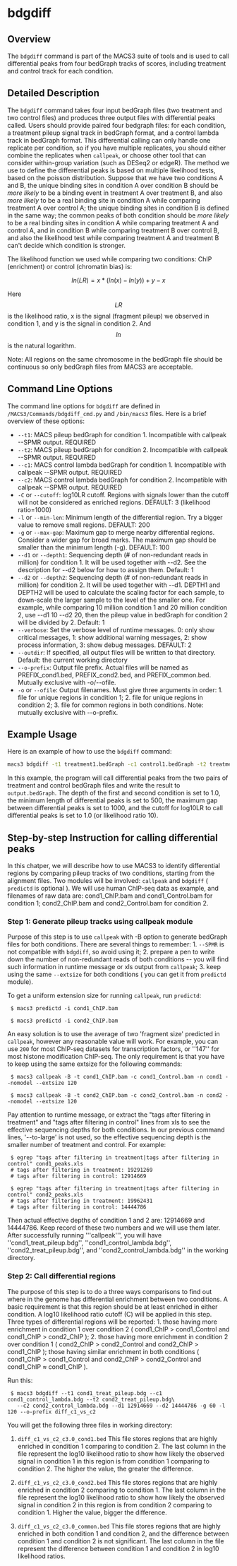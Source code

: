 # bdgdiff

## Overview
The `bdgdiff` command is part of the MACS3 suite of tools and is used
to call differential peaks from four bedGraph tracks of scores,
including treatment and control track for each condition.


## Detailed Description

The `bdgdiff` command takes four input bedGraph files (two treatment
and two control files) and produces three output files with
differential peaks called. Users should provide paired four bedgraph
files: for each condition, a treatment pileup signal track in bedGraph
format, and a control lambda track in bedGraph format. This
differential calling can only handle one replicate per condition, so
if you have multiple replicates, you should either combine the
replicates when `callpeak`, or choose other tool that can consider
within-group variation (such as DESeq2 or edgeR). The method we use to
define the differential peaks is based on multiple likelihood tests,
based on the poisson distribution. Suppose that we have two conditions
A and B, the unique binding sites in condition A over condition B
should be *more likely* to be a binding event in treatment A over
treatment B, and also *more likely* to be a real binding site in
condition A while comparing treatment A over control A; the unique
binding sites in condition B is defined in the same way; the common
peaks of both condition should be *more likely* to be a real binding
sites in condition A while comparing treatment A and control A, and in
condition B while comparing treatment B over control B, and also the
likelihood test while comparing treatment A and treatment B can't
decide which condition is stronger.

The likelihood function we used while comparing two conditions: ChIP
(enrichment) or control (chromatin bias) is:

$$ln(LR) = x*(ln(x)-ln(y)) + y - x$$

Here $$LR$$ is the likelihood ratio, x is the signal (fragment pileup)
we observed in condition 1, and y is the signal in condition
2. And $$ln$$ is the natural logarithm.

Note: All regions on the same chromosome in the bedGraph file should
be continuous so only bedGraph files from MACS3 are acceptable.

## Command Line Options

The command line options for `bdgdiff` are defined in `/MACS3/Commands/bdgdiff_cmd.py` and `/bin/macs3` files. Here is a brief overview of these options:

- `--t1`: MACS pileup bedGraph for condition 1. Incompatible with
  callpeak --SPMR output. REQUIRED
- `--t2`: MACS pileup bedGraph for condition 2. Incompatible with
  callpeak --SPMR output. REQUIRED
- `--c1`: MACS control lambda bedGraph for condition 1. Incompatible
  with callpeak --SPMR output. REQUIRED
- `--c2`: MACS control lambda bedGraph for condition 2. Incompatible
  with callpeak --SPMR output. REQUIRED
- `-C` or `--cutoff`: log10LR cutoff. Regions with signals lower than
  the cutoff will not be considered as enriched regions. DEFAULT: 3
  (likelihood ratio=1000)
- `-l` or `--min-len`: Minimum length of the differential region. Try
  a bigger value to remove small regions. DEFAULT: 200
- `-g` or `--max-gap`: Maximum gap to merge nearby differential
  regions. Consider a wider gap for broad marks. The maximum gap
  should be smaller than the minimum length (-g). DEFAULT: 100
- `--d1` or `--depth1`: Sequencing depth (# of non-redundant reads in
  million) for condition 1. It will be used together with --d2. See
  the description for --d2 below for how to assign them. Default: 1
- `--d2` or `--depth2`: Sequencing depth (# of non-redundant reads in
  million) for condition 2. It will be used together with --d1. DEPTH1
  and DEPTH2 will be used to calculate the scaling factor for each
  sample, to down-scale the larger sample to the level of the smaller
  one. For example, while comparing 10 million condition 1 and 20
  million condition 2, use --d1 10 --d2 20, then the pileup value in
  bedGraph for condition 2 will be divided by 2. Default: 1
- `--verbose`: Set the verbose level of runtime messages. 0: only show
  critical messages, 1: show additional warning messages, 2: show
  process information, 3: show debug messages. DEFAULT: 2
- `--outdir`: If specified, all output files will be written to that
  directory. Default: the current working directory
- `--o-prefix`: Output file prefix. Actual files will be named as
  PREFIX_cond1.bed, PREFIX_cond2.bed, and PREFIX_common.bed. Mutually
  exclusive with -o/--ofile.
- `-o` or `--ofile`: Output filenames. Must give three arguments in
  order: 1. file for unique regions in condition 1; 2. file for unique
  regions in condition 2; 3. file for common regions in both
  conditions. Note: mutually exclusive with --o-prefix.


## Example Usage

Here is an example of how to use the `bdgdiff` command:

```bash
macs3 bdgdiff -t1 treatment1.bedGraph -c1 control1.bedGraph -t2 treatment2.bedGraph -c2 control2.bedGraph --depth1 1.0 --depth2 1.0 -o output.bedGraph --minlen 500 --maxgap 1000 --cutoff 1.0
```

In this example, the program will call differential peaks from the two
pairs of treatment and control bedGraph files and write the result to
`output.bedGraph`. The depth of the first and second condition is set
to 1.0, the minimum length of differential peaks is set to 500, the
maximum gap between differential peaks is set to 1000, and the cutoff
for log10LR to call differential peaks is set to 1.0 (or likelihood
ratio 10).

## Step-by-step Instruction for calling differential peaks

In this chatper, we will describe how to use MACS3 to identify
differential regions by comparing pileup tracks of two conditions,
starting from the alignment files. Two modules will be involved:
`callpeak` and `bdgdiff` ( `predictd` is optional ). We will use human
ChIP-seq data as example, and filenames of raw data are:
cond1_ChIP.bam and cond1_Control.bam for condition 1; cond2_ChIP.bam
and cond2_Control.bam for condition 2.

### Step 1: Generate pileup tracks using callpeak module

Purpose of this step is to use `callpeak` with -B option to generate
bedGraph files for both conditions. There are several things to
remember: 1. `--SPMR` is not compatible with `bdgdiff`, so avoid using
it; 2. prepare a pen to write down the number of non-redundant reads
of both conditions -- you will find such information in runtime
message or xls output from `callpeak`; 3. keep using the same
`--extsize` for both conditions ( you can get it from `predictd`
module).

To get a uniform extension size for running `callpeak`, run `predictd`:

```
 $ macs3 predictd -i cond1_ChIP.bam

 $ macs3 predictd -i cond2_ChIP.bam
```

An easy solution is to use the average of two 'fragment size'
predicted in `callpeak`, however any reasonable value will work. For
example, you can use `200` for most ChIP-seq datasets for
transcription factors, or ''147'' for most histone modification
ChIP-seq. The only requirement is that you have to keep using the same
extsize for the following commands:

```
 $ macs3 callpeak -B -t cond1_ChIP.bam -c cond1_Control.bam -n cond1 --nomodel --extsize 120
 
 $ macs3 callpeak -B -t cond2_ChIP.bam -c cond2_Control.bam -n cond2 --nomodel --extsize 120
```

Pay attention to runtime message, or extract the "tags after filtering in treatment" and "tags after filtering in control" lines from xls to see the effective sequencing depths for both conditions. In our previous command lines, '--to-large' is not used, so the effective sequencing depth is the smaller number of treatment and control. For example:

```
 $ egrep "tags after filtering in treatment|tags after filtering in control" cond1_peaks.xls
 # tags after filtering in treatment: 19291269
 # tags after filtering in control: 12914669

 $ egrep "tags after filtering in treatment|tags after filtering in control" cond2_peaks.xls
 # tags after filtering in treatment: 19962431
 # tags after filtering in control: 14444786
```

Then actual effective depths of condition 1 and 2 are: 12914669
and 14444786. Keep record of these two numbers and we will use them
later. After successfully running '''callpeak''', you will have
''cond1_treat_pileup.bdg'', ''cond1_control_lambda.bdg'',
''cond2_treat_pileup.bdg'', and ''cond2_control_lambda.bdg'' in the
working directory.

### Step 2: Call differential regions

The purpose of this step is to do a three ways comparisons to find out
where in the genome has differential enrichment between two
conditions. A basic requirement is that this region should be at least
enriched in either condition. A log10 likelihood ratio cutoff (C) will
be applied in this step. Three types of differential regions will be
reported: 1. those having more enrichment in condition 1 over
condition 2 ( cond1_ChIP > cond1_Control and cond1_ChIP > cond2_ChIP
); 2. those having more enrichment in condition 2 over condition 1 (
cond2_ChIP > cond2_Control and cond2_ChIP > cond1_ChIP ); those having
similar enrichment in both conditions ( cond1_ChIP > cond1_Control and
cond2_ChIP > cond2_Control and cond1_ChIP ≈ cond1_ChIP ).

Run this:

```
 $ macs3 bdgdiff --t1 cond1_treat_pileup.bdg --c1 cond1_control_lambda.bdg --t2 cond2_treat_pileup.bdg\
   --c2 cond2_control_lambda.bdg --d1 12914669 --d2 14444786 -g 60 -l 120 --o-prefix diff_c1_vs_c2
```

You will get the following three files in working directory:

 1. `diff_c1_vs_c2_c3.0_cond1.bed` This file stores regions that are
 highly enriched in condition 1 comparing to condition 2. The last
 column in the file represent the log10 likelihood ratio to show how
 likely the observed signal in condition 1 in this region is from
 condition 1 comparing to condition 2. The higher the value, the
 greater the difference.

 2. `diff_c1_vs_c2_c3.0_cond2.bed` This file stores regions that are
 highly enriched in condition 2 comparing to condition 1. The last
 column in the file represent the log10 likelihood ratio to show how
 likely the observed signal in condition 2 in this region is from
 condition 2 comparing to condition 1. Higher the value, bigger the
 difference.

 3. `diff_c1_vs_c2_c3.0_common.bed` This file stores regions that are
 highly enriched in both condition 1 and condition 2, and the
 difference between condition 1 and condition 2 is not
 significant. The last column in the file represent the difference
 between condition 1 and condition 2 in log10 likelihood ratios.
